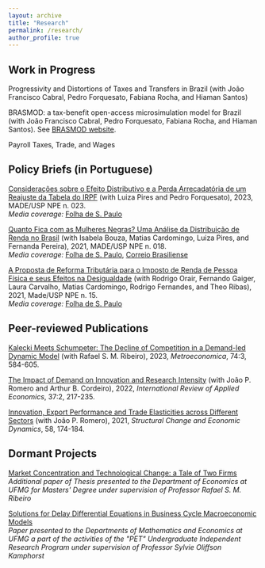 ```yaml
---
layout: archive
title: "Research"
permalink: /research/
author_profile: true
---
```


## Work in Progress

Progressivity and Distortions of Taxes and Transfers in Brazil (with João Francisco Cabral, Pedro Forquesato, Fabiana Rocha, and Hiaman Santos)

BRASMOD: a tax-benefit open-access microsimulation model for Brazil (with João Francisco Cabral, Pedro Forquesato, Fabiana Rocha, and Hiaman Santos). See [BRASMOD website](https://joaofranciscocp.github.io/BRASMOD/). 

Payroll Taxes, Trade, and Wages

## Policy Briefs (in Portuguese)

[Considerações sobre o Efeito Distributivo e a Perda Arrecadatória de um Reajuste da Tabela do IRPF](https://madeusp.com.br/publicacoes/artigos/consideracoes-sobre-o-efeito-distributivo-e-a-perda-arrecadatoria-de-um-reajuste-da-tabela-do-irpf/) (with Luiza Pires and Pedro Forquesato), 2023, MADE/USP NPE n. 023.  
*Media coverage:* [Folha de S. Paulo](https://www1.folha.uol.com.br/mercado/2023/03/mudancas-no-ir-trazem-perda-de-receita-e-elevam-desigualdade.shtml)

[Quanto Fica com as Mulheres Negras? Uma Análise da Distribuição de Renda no Brasil](https://madeusp.com.br/publicacoes/artigos/quanto-fica-com-as-mulheres-negras-uma-analise-da-distribuicao-de-renda-no-brasil/) (with Isabela Bouza, Matias Cardomingo, Luiza Pires, and Fernanda Pereira), 2021, MADE/USP NPE n. 018.  
*Media coverage:* [Folha de S. Paulo](https://www1.folha.uol.com.br/mercado/2021/12/705-mil-homens-brancos-tem-renda-maior-que-a-de-todas-as-mulheres-negras.shtml), [Correio Brasiliense](https://www.correiobraziliense.com.br/economia/2021/12/4970921-1-dos-homens-brancos-ricos-recebem-mais-que-todas-mulheres-negras-do-brasil.html)

[A Proposta de Reforma Tributária para o Imposto de Renda de Pessoa Física e seus Efeitos na Desigualdade](https://madeusp.com.br/publicacoes/artigos/a-proposta-de-reforma-tributaria-para-o-imposto-de-renda-da-pessoa-fisica-e-seus-efeitos-na-desigualdade) (with Rodrigo Orair, Fernando Gaiger, Laura Carvalho, Matias Cardomingo, Rodrigo Fernandes, and Theo Ribas), 2021, Made/USP NPE n. 15.  
*Media coverage:* [Folha de S. Paulo](https://www1.folha.uol.com.br/mercado/2021/09/reforma-do-ir-deve-ter-efeito-quase-nulo-na-reducao-da-desigualdade-diz-estudo.shtml)

## Peer-reviewed Publications 

[Kalecki Meets Schumpeter: The Decline of Competition in a Demand-led Dynamic Model](https://onlinelibrary.wiley.com/doi/abs/10.1111/meca.12423) (with Rafael S. M. Ribeiro), 2023, *Metroeconomica*, 74:3, 584-605. 

[The Impact of Demand on Innovation and Research Intensity](https://www.tandfonline.com/doi/full/10.1080/02692171.2022.2123910) (with João P. Romero and Arthur B. Cordeiro), 2022, *International Review of Applied Economics*, 37:2, 217-235.

[Innovation, Export Performance and Trade Elasticities across Different Sectors](https://www.sciencedirect.com/science/article/abs/pii/S0954349X2100059X) (with João P. Romero), 2021, *Structural Change and Economic Dynamics*, 58, 174-184. 


## Dormant Projects

[Market Concentration and Technological Change: a Tale of Two Firms](https://anabottega.github.io/files/bottega_2020.pdf)  
*Additional paper of Thesis presented to the Department of Economics at UFMG for Masters' Degree under supervision of Professor Rafael S. M. Ribeiro* 

[Solutions for Delay Differential Equations in Business Cycle Macroeconomic Models](https://anabottega.github.io/files/bottega_2018.pdf)  
*Paper presented to the Departments of Mathematics and Economics at UFMG a part of the activities of the "PET" Undergraduate Independent Research Program under supervision of Professor Sylvie Oliffson Kamphorst*